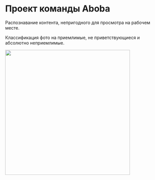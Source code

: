 # Проект команды Aboba
Распознавание контента, непригодного для просмотра на рабочем месте.

Классификация фото на приемлимые, не приветствующиеся и абсолютно неприемлимые.

<img src="https://user-images.githubusercontent.com/113666100/233092930-6b5b7850-8aa5-44b5-b0a7-ac56757f377c.jpg" width="400" height="400">
